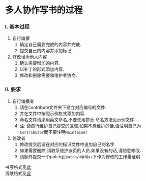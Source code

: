 # 多人协作写书的过程

### I. 基本过程

1. 自行编撰
   1. 确定自己需要完成的内容并完成.
   2. 提交自己的内容并添加标记.
2. 修改增添他人内容
   1. 确认需要增加的内容.
   2. 以补丁的形式添加内容.
   3. 修改和删除需要和维护者协商.

### II. 要求

1. 自行编撰者
   1. 请在contribute文件夹下建立对应编号的文件.
   2. 并在文件中按照示例格式添加内容.
   3. 命名文件请采用英文命名,不要使用拼音.命名方法见示例文件.
   4. 注: 请自行维护自己提交的区域,如果不想维护的话,请注明自己为`Contributor`而不要注明`Maintainer`
2. 修改者
   1. 修改提交后请在对应的标识文件中追加自己的名字.
   2. 如果需要删除,请联系维护该页的人员.如果没有的话,请随意修改.
   3. 请额外提交一个patch到`patch/<学号>/`下作为修改的工作量证明.

书写格式见[此](/chapter2/template.md)  
贡献格式见[此](/chapter2/contribute.md)

